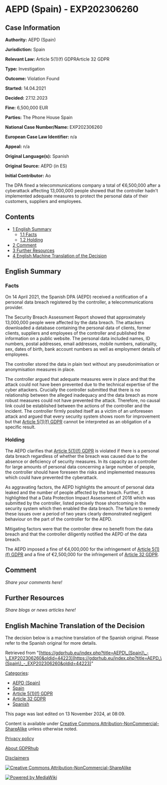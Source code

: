 # AEPD (Spain) - EXP202306260

## Case Information

**Authority:** AEPD (Spain)

**Jurisdiction:** Spain

**Relevant Law:** Article 5(1)(f) GDPRArticle 32 GDPR

**Type:** Investigation

**Outcome:** Violation Found

**Started:** 14.04.2021

**Decided:** 27.12.2023

**Fine:** 6,500,000 EUR

**Parties:** The Phone House Spain

**National Case Number/Name:** EXP202306260

**European Case Law Identifier:** n/a

**Appeal:** n/a

**Original Language(s):** Spanish

**Original Source:** AEPD (in ES)

**Initial Contributor:** Ao

The DPA fined a telecommunications company a total of €6,500,000 after a cyberattack affecting 13,000,000 people showed that the controller hadn't implemented adequate measures to protect the personal data of their customers, suppliers and employees.

## Contents

*   [1 English Summary](#English_Summary)
    *   [1.1 Facts](#Facts)
    *   [1.2 Holding](#Holding)
*   [2 Comment](#Comment)
*   [3 Further Resources](#Further_Resources)
*   [4 English Machine Translation of the Decision](#English_Machine_Translation_of_the_Decision)

## English Summary

### Facts

On 14 April 2021, the Spanish DPA (AEPD) received a notification of a personal data breach registered by the controller, a telecommunications provider.

The Security Breach Assessment Report showed that approximately 13,000,000 people were affected by the data breach. The attackers downloaded a database containing the personal data of clients, former clients, suppliers and employees of the controller and published the information on a public website. The personal data included names, ID numbers, postal addresses, email addresses, mobile numbers, nationality, sex, dates of birth, bank account numbers as well as employment details of employees.

The controller stored the data in plain text without any pseudonimisation or anonymisation measures in place.

The controller argued that adequate measures were in place and that the attack could not have been prevented due to the technical expertise of the cyber attackers. Crucially the controller submitted that there is no relationship between the alleged inadequacy and the data breach as more robust measures could not have prevented the attack. Therefore, no causal link could be established between the actions of the controller and the incident. The controller firmly posited itself as a victim of an unforeseen attack and argued that every security system shows room for improvement but that [Article 5(1)(f) GDPR](/index.php?title=Article_5_GDPR#1f "Article 5 GDPR") cannot be interpreted as an obligation of a specific result.

### Holding

The AEPD clarifies that [Article 5(1)(f) GDPR](/index.php?title=Article_5_GDPR#1f "Article 5 GDPR") is violated if there is a personal data breach regardless of whether the breach was caused due to the absence or deficiency of security measures. In its capacity as a controller for large amounts of personal data concerning a large number of people, the controller should have foreseen the risks and implemented measures which could have prevented the cyberattack.

As aggravating factors, the AEPD highlights the amount of personal data leaked and the number of people affected by the breach. Further, it highlighted that a Data Protection Impact Assessment of 2018 which was submitted by the controller, listed precisely those shortcoming in the security system which then enabled the data breach. The failure to remedy these issues over a period of two years clearly demonstrated negligent behaviour on the part of the controller for the AEPD.

Mitigating factors were that the controller drew no benefit from the data breach and that the controller diligently notified the AEPD of the data breach.

The AEPD imposed a fine of €4,000,000 for the infringement of [Article 5(1)(f) GDPR](/index.php?title=Article_5_GDPR#1f "Article 5 GDPR") and a fine of €2,500,000 for the infringement of [Article 32 GDPR](/index.php?title=Article_32_GDPR "Article 32 GDPR").

## Comment

_Share your comments here!_

## Further Resources

_Share blogs or news articles here!_

## English Machine Translation of the Decision

The decision below is a machine translation of the Spanish original. Please refer to the Spanish original for more details.

Retrieved from "[https://gdprhub.eu/index.php?title=AEPD\_(Spain)\_-\_EXP202306260&oldid=44223](https://gdprhub.eu/index.php?title=AEPD_\(Spain\)_-_EXP202306260&oldid=44223)"

[Categories](/index.php?title=Special:Categories "Special:Categories"):

*   [AEPD (Spain)](/index.php?title=Category:AEPD_\(Spain\) "Category:AEPD (Spain)")
*   [Spain](/index.php?title=Category:Spain "Category:Spain")
*   [Article 5(1)(f) GDPR](/index.php?title=Category:Article_5\(1\)\(f\)_GDPR "Category:Article 5(1)(f) GDPR")
*   [Article 32 GDPR](/index.php?title=Category:Article_32_GDPR "Category:Article 32 GDPR")
*   [Spanish](/index.php?title=Category:Spanish "Category:Spanish")

This page was last edited on 13 November 2024, at 08:09.

Content is available under [Creative Commons Attribution-NonCommercial-ShareAlike](https://creativecommons.org/licenses/by-nc-sa/4.0/) unless otherwise noted.

[Privacy policy](/index.php?title=GDPRhub:Privacy_policy)

[About GDPRhub](/index.php?title=GDPRhub:About)

[Disclaimers](/index.php?title=GDPRhub:General_disclaimer)

[![Creative Commons Attribution-NonCommercial-ShareAlike](/resources/assets/licenses/cc-by-nc-sa.png)](https://creativecommons.org/licenses/by-nc-sa/4.0/)

[![Powered by MediaWiki](/resources/assets/poweredby_mediawiki_88x31.png)](https://www.mediawiki.org/)